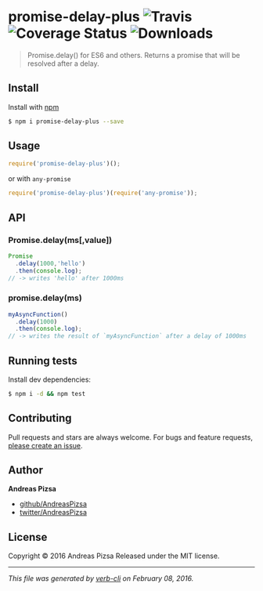 # promise-delay-plus ![Travis](https://img.shields.io/travis/AndreasPizsa/promise-delay-plus.svg?style=flat-square) ![Coverage Status](https://img.shields.io/coveralls/AndreasPizsa/promise-delay-plus.svg?style=flat-square) ![Downloads](https://img.shields.io/npm/dm/promise-delay-plus.svg?style=flat-square)

> Promise.delay() for ES6 and others. Returns a promise that will be resolved after a delay.

## Install

Install with [npm](https://www.npmjs.com/)

```sh
$ npm i promise-delay-plus --save
```

## Usage

```js
require('promise-delay-plus')();
```

or with `any-promise`

```js
require('promise-delay-plus')(require('any-promise'));
```

## API

### Promise.delay(ms[,value])

```js
Promise
  .delay(1000,'hello')
  .then(console.log);
// -> writes 'hello' after 1000ms
```

### promise.delay(ms)

```js
myAsyncFunction()
  .delay(1000)
  .then(console.log);
// -> writes the result of `myAsyncFunction` after a delay of 1000ms 
```

## Running tests

Install dev dependencies:

```sh
$ npm i -d && npm test
```

## Contributing

Pull requests and stars are always welcome. For bugs and feature requests, [please create an issue](https://github.com/AndreasPizsa/promise-delay-plus/issues/new).

## Author

**Andreas Pizsa**

+ [github/AndreasPizsa](https://github.com/AndreasPizsa)
+ [twitter/AndreasPizsa](http://twitter.com/AndreasPizsa)

## License

Copyright © 2016 Andreas Pizsa
Released under the MIT license.

***

_This file was generated by [verb-cli](https://github.com/assemble/verb-cli) on February 08, 2016._